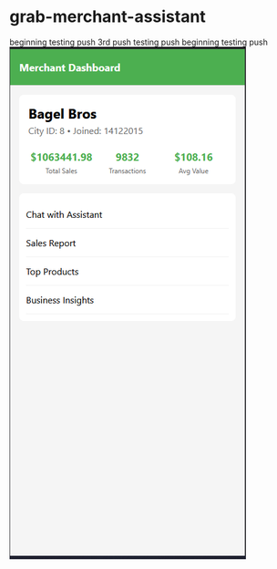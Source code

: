 # grab-merchant-assistant
beginning
testing push
3rd push
testing push
beginning
testing push
![output](image.png)